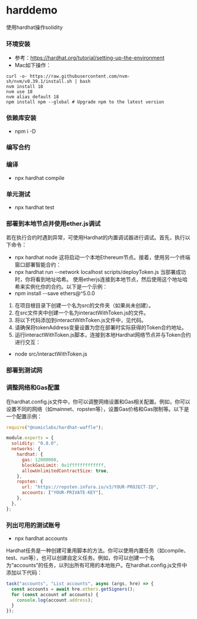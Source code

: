 # harddemo
使用hardhat操作solidity

### 环境安装
- 参考：https://hardhat.org/tutorial/setting-up-the-environment  
- Mac如下操作：  
```
curl -o- https://raw.githubusercontent.com/nvm-sh/nvm/v0.39.1/install.sh | bash
nvm install 18
nvm use 18
nvm alias default 18
npm install npm --global # Upgrade npm to the latest version
```

### 依赖库安装
- npm i -D

### 编写合约

### 编译
- npx hardhat compile

### 单元测试
- npx hardhat test



### 部署到本地节点并使用ether.js调试
若在执行合约时遇到异常，可使用Hardhat的内置调试器进行调试。首先，执行以下命令：
- npx hardhat node
这将启动一个本地Ethereum节点。接着，使用另一个终端窗口部署智能合约：
- npx hardhat run --network localhost scripts/deployToken.js
当部署成功时，你将看到地址哈希。
使用etherjs连接到本地节点，然后使用这个地址哈希来实例化你的合约。以下是一个示例：
- npm install --save  ethers@^5.0.0
1. 在项目根目录下创建一个名为src的文件夹（如果尚未创建）。
2. 在src文件夹中创建一个名为interactWithToken.js的文件。
3. 将以下代码添加到interactWithToken.js文件中，见代码。
4. 请确保将tokenAddress变量设置为您在部署时实际获得的Token合约地址。
5. 运行interactWithToken.js脚本，连接到本地Hardhat网络节点并与Token合约进行交互：
- node src/interactWithToken.js

### 部署到测试网


### 调整网络和Gas配置
在hardhat.config.js文件中，你可以调整网络设置和Gas相关配置。例如，你可以设置不同的网络（如mainnet、ropsten等），设置Gas价格和Gas限制等。以下是一个配置示例：
```js
require("@nomiclabs/hardhat-waffle");

module.exports = {
  solidity: "0.8.0",
  networks: {
    hardhat: {
      gas: 12000000,
      blockGasLimit: 0x1fffffffffffff,
      allowUnlimitedContractSize: true,
    },
    ropsten: {
      url: "https://ropsten.infura.io/v3/YOUR-PROJECT-ID",
      accounts: ["YOUR-PRIVATE-KEY"],
    },
  },
};


```

### 列出可用的测试账号
- npx hardhat accounts

Hardhat任务是一种创建可重用脚本的方法。你可以使用内置任务（如compile、test、run等），也可以创建自定义任务。例如，你可以创建一个名为“accounts”的任务，以列出所有可用的本地账户。在hardhat.config.js文件中添加以下代码：
```js
task("accounts", "List accounts", async (args, hre) => {
  const accounts = await hre.ethers.getSigners();
  for (const account of accounts) {
    console.log(account.address);
  }
});

```
